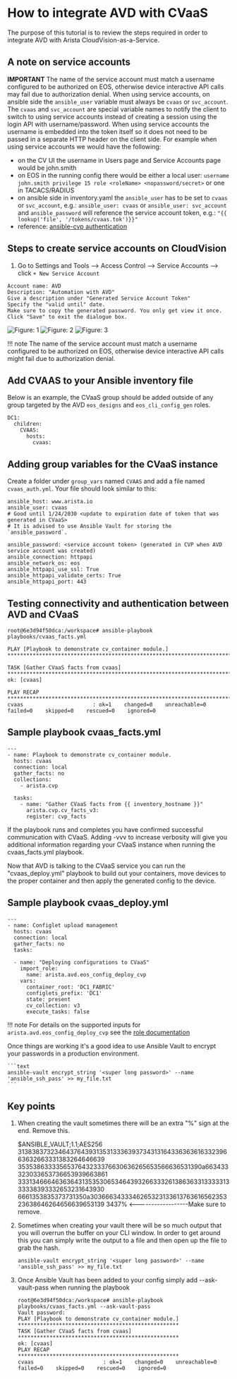 # How to integrate AVD with CVaaS

The purpose of this tutorial is to review the steps required in order to integrate AVD with Arista CloudVision-as-a-Service.

## A note on service accounts

**IMPORTANT** The name of the service account must match a username configured to be authorized on EOS, otherwise device interactive API calls may fail due to authorization denial.
When using service accounts, on ansible side the `ansible_user` variable must always be `cvaas` or `svc_account`.
The `cvaas` and `svc_account` are special variable names to notify the client to switch to using service accounts instead of creating a session using the login API with username/password.
When using service accounts the username is embedded into the token itself so it does not need to be passed in a separate HTTP header on the client side.
For example when using service accounts we would have the following:

- on the CV UI the username in Users page and Service Accounts page would be john.smith
- on EOS in the running config there would be either a local user: `username john.smith privilege 15 role <roleName> <nopassword/secret>` or one in TACACS/RADIUS
- on ansible side in inventory.yaml the `ansible_user` has to be set to `cvaas` or `svc_account`, e.g.:  `ansible_user: cvaas` or `ansible_user: svc_account`
  and `ansible_password` will reference the service account token, e.g.: `"{{ lookup('file', '/tokens/cvaas.tok')}}"`
- reference: [ansible-cvp authentication](https://cvp.avd.sh/en/stable/docs/how-to/cvp-authentication/)

## Steps to create service accounts on CloudVision

1. Go to Settings and Tools --> Access Control --> Service Accounts --> click `+ New Service Account`

```text
Account name: AVD
Description: "Automation with AVD"
Give a description under "Generated Service Account Token"
Specify the "valid until" date.
Make sure to copy the generated password. You only get view it once.
Click "Save" to exit the dialogue box.
```

![Figure: 1](../../../../media/serviceaccount1.png)
![Figure: 2](../../../../media/serviceaccount2.png)
![Figure: 3](../../../../media/serviceaccount3.png)

!!! note
    The name of the service account must match a username configured to be authorized on
    EOS, otherwise device interactive API calls might fail due to authorization denial.

## Add CVAAS to your Ansible inventory file

Below is an example, the CVaaS group should be added outside of any group targeted by the AVD `eos_designs` and `eos_cli_config_gen` roles.

```text
DC1:
  children:
    CVAAS:
      hosts:
        cvaas:
```

## Adding group variables for the CVaaS instance

Create a folder under `group_vars` named `CVAAS` and add a file named `cvaas_auth.yml`. Your file should look similar to this:

```text
ansible_host: www.arista.io
ansible_user: cvaas
# Good until 1/24/2030 <update to expiration date of token that was generated in CVaaS>
# It is advised to use Ansible Vault for storing the `ansible_password`.

ansible_password: <service account token> (generated in CVP when AVD service account was created)
ansible_connection: httpapi
ansible_network_os: eos
ansible_httpapi_use_ssl: True
ansible_httpapi_validate_certs: True
ansible_httpapi_port: 443
```

## Testing connectivity and authentication between AVD and CVaaS

```text
root@6e3d94f50dca:/workspace# ansible-playbook playbooks/cvaas_facts.yml

PLAY [Playbook to demonstrate cv_container module.] *********************************************************************************************************************************

TASK [Gather CVaaS facts from cvaas] ************************************************************************************************************************************************
ok: [cvaas]

PLAY RECAP **************************************************************************************************************************************************************************
cvaas                      : ok=1    changed=0    unreachable=0    failed=0    skipped=0    rescued=0    ignored=0
```

## Sample playbook cvaas_facts.yml

```text
---
- name: Playbook to demonstrate cv_container module.
  hosts: cvaas
  connection: local
  gather_facts: no
  collections:
    - arista.cvp

  tasks:
    - name: "Gather CVaaS facts from {{ inventory_hostname }}"
      arista.cvp.cv_facts_v3:
      register: cvp_facts
```

If the playbook runs and completes you have confirmed successful communication with CVaaS.
Adding -vvv to increase verbosity will give you additional information regarding your CVaaS instance when running the cvaas_facts.yml playbook.

Now that AVD is talking to the CVaaS service you can run the "cvaas_deploy.yml" playbook to build out your containers, move devices to the proper container and then apply the generated config to the device.

## Sample playbook cvaas_deploy.yml

```text
---
- name: Configlet upload management
  hosts: cvaas
  connection: local
  gather_facts: no
  tasks:

  - name: "Deploying configurations to CVaaS"
    import_role:
      name: arista.avd.eos_config_deploy_cvp
    vars:
      container_root: 'DC1_FABRIC'
      configlets_prefix: 'DC1'
      state: present
      cv_collection: v3
      execute_tasks: false
```

!!! note
    For details on the supported inputs for `arista.avd.eos_config_deploy_cvp` see the [role documentation](../README.md)

Once things are working it's a good idea to use Ansible Vault to encrypt your passwords in a production environment.

    ```text
    ansible-vault encrypt_string '<super long password>' --name 'ansible_ssh_pass' >> my_file.txt
    ```

## Key points

1. When creating the vault sometimes there will be an extra "%" sign at the end. Remove this.

    $ANSIBLE_VAULT;1.1;AES256
    31383837323464376439313531333639373431316433636361633239663632663331383264646639
    3535386333356537643233376630636265653566636531390a663433323033653736653939663861
    33313466646363643135353065346439326633326138636331333331333338393332653231643930
    6661353835373731350a303666343334626532313361376361656235323638646264656639653139
    3437% <------------------Make sure to remove.

2. Sometimes when creating your vault there will be so much output that you will overrun the buffer on your CLI window. In order to get around this you can simply write the output to a file and then open up the file to grab the hash.

    ```text
    ansible-vault encrypt_string '<super long password>' --name 'ansible_ssh_pass' >> my_file.txt
    ```

3. Once Ansible Vault has been added to your config simply add --ask-vault-pass when running the playbook

    ```text
    root@6e3d94f50dca:/workspace# ansible-playbook playbooks/cvaas_facts.yml --ask-vault-pass
    Vault password:
    PLAY [Playbook to demonstrate cv_container module.]
    ***************************************************
    TASK [Gather CVaaS facts from cvaas]
    ***************************************************
    ok: [cvaas]
    PLAY RECAP
    ***************************************************
    cvaas                      : ok=1    changed=0    unreachable=0    failed=0    skipped=0    rescued=0    ignored=0
    ```

